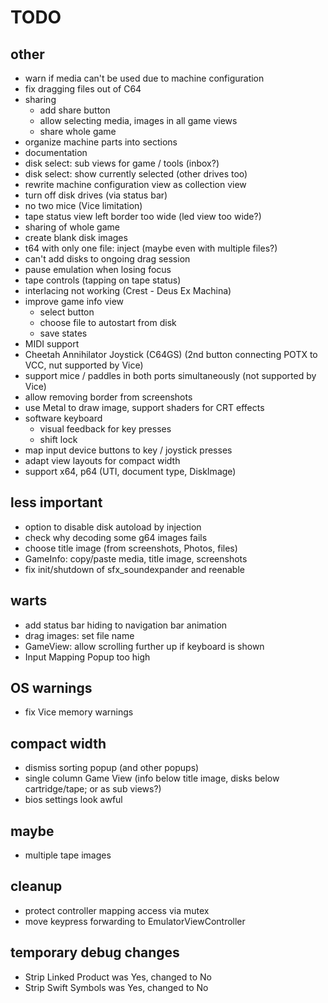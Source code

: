#  TODO

## other

- warn if media can't be used due to machine configuration
- fix dragging files out of C64
- sharing
  - add share button
  - allow selecting media, images in all game views
  - share whole game
- organize machine parts into sections
- documentation
- disk select: sub views for game / tools (inbox?)
- disk select: show currently selected (other drives too)
- rewrite machine configuration view as collection view
- turn off disk drives (via status bar)
- no two mice (Vice limitation)
- tape status view left border too wide (led view too wide?)
- sharing of whole game
- create blank disk images
- t64 with only one file: inject (maybe even with multiple files?)
- can't add disks to ongoing drag session
- pause emulation when losing focus
- tape controls (tapping on tape status)
- interlacing not working (Crest - Deus Ex Machina)
- improve game info view
    - select button
    - choose file to autostart from disk
    - save states
- MIDI support
- Cheetah Annihilator Joystick (C64GS) (2nd button connecting POTX to VCC, nut supported by Vice)
- support mice / paddles in both ports simultaneously (not supported by Vice)
- allow removing border from screenshots
- use Metal to draw image, support shaders for CRT effects
- software keyboard
    - visual feedback for key presses
    - shift lock
- map input device buttons to key / joystick presses
- adapt view layouts for compact width
- support x64, p64 (UTI, document type, DiskImage)
    
## less important

- option to disable disk autoload by injection
- check why decoding some g64 images fails
- choose title image (from screenshots, Photos, files)
- GameInfo: copy/paste media, title image, screenshots
- fix init/shutdown of sfx_soundexpander and reenable

## warts

- add status bar hiding to navigation bar animation
- drag images: set file name
- GameView: allow scrolling further up if keyboard is shown
- Input Mapping Popup too high

## OS warnings

- fix Vice memory warnings

## compact width

- dismiss sorting popup (and other popups)
- single column Game View (info below title image, disks below cartridge/tape; or as sub views?)
- bios settings look awful

## maybe

- multiple tape images

## cleanup

- protect controller mapping access via mutex
- move keypress forwarding to EmulatorViewController

## temporary debug changes

- Strip Linked Product was Yes, changed to No
- Strip Swift Symbols was Yes, changed to No
